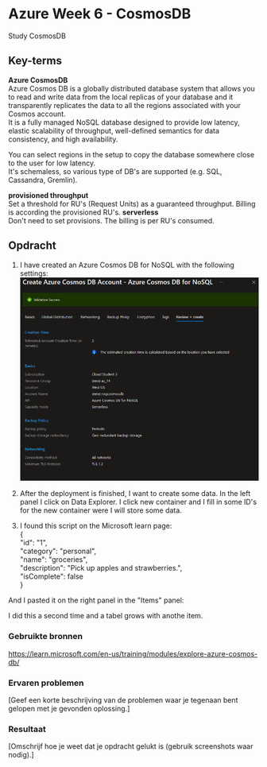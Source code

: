 # Azure Week 6 - CosmosDB 
Study CosmosDB

## Key-terms
**Azure CosmosDB**  
Azure Cosmos DB is a globally distributed database system that allows you to read and write data from the local replicas of your database and it transparently replicates the data to all the regions associated with your Cosmos account.  
It is a fully managed NoSQL database designed to provide low latency, elastic scalability of throughput, well-defined semantics for data consistency, and high availability.  

You can select regions in the setup to copy  the database somewhere close to the user for low latency.  
It's schemaless, so various type of DB's are supported (e.g. SQL, Cassandra, Gremlin).

**provisioned throughput**  
Set a threshold for RU's (Request Units) as a guaranteed throughput. Billing is according the provisioned RU's.
**serverless**  
Don't need to set provisions. The billing is per RU's consumed.  


## Opdracht 
1. I have created an Azure Cosmos DB for NoSQL with the following settings:  
![](https://github.com/techgrounds/techgrounds-Rogier1978/blob/main/00_includes/07_Azure_03/AZ_14%20-%2005%20cosmosdb%20settings.png)  
  

2. After the deployment is finished, I want to create some data. In the left panel I click on Data Explorer. I click new container and I fill in some ID's for the new container were I will store some data.  


3. I found this script on the Microsoft learn page:  
    {  
     "id": "1",  
     "category": "personal",  
     "name": "groceries",  
     "description": "Pick up apples and strawberries.",  
     "isComplete": false  
    }    

And I pasted it on the right panel in the "Items" panel:  


I did this a second time and a tabel grows with anothe item.  



### Gebruikte bronnen
https://learn.microsoft.com/en-us/training/modules/explore-azure-cosmos-db/  


### Ervaren problemen
[Geef een korte beschrijving van de problemen waar je tegenaan bent gelopen met je gevonden oplossing.]

### Resultaat
[Omschrijf hoe je weet dat je opdracht gelukt is (gebruik screenshots waar nodig).]

